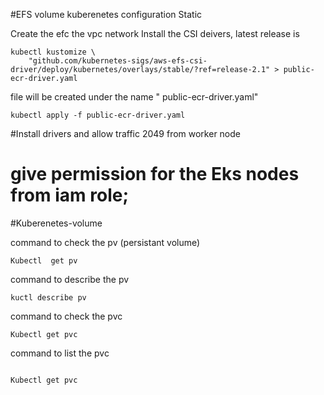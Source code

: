 
#EFS volume kuberenetes configuration Static

 Create  the efc the vpc network
 Install the CSI deivers,
 latest release is 

```
kubectl kustomize \
    "github.com/kubernetes-sigs/aws-efs-csi-driver/deploy/kubernetes/overlays/stable/?ref=release-2.1" > public-ecr-driver.yaml
``` 
 file will be created under the name " public-ecr-driver.yaml"

 ```
 kubectl apply -f public-ecr-driver.yaml
 ```
#Install drivers and allow traffic  2049 from worker node
 # give permission for the Eks nodes from iam role;



#Kuberenetes-volume

command to check the pv (persistant volume)

```
Kubectl  get pv
```
command to describe the pv

```
kuctl describe pv
```
command to check the pvc

```
Kubectl get pvc
```

command to list the pvc
```

Kubectl get pvc


